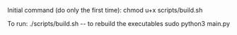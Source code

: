 Initial command (do only the first time):
chmod u+x scripts/build.sh

To run:
./scripts/build.sh      -- to rebuild the executables
sudo python3 main.py
